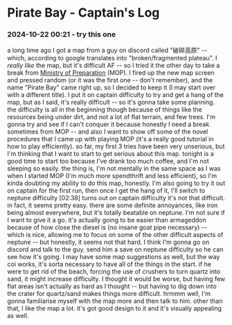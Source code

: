 # Pirate Bay - Captain's Log

### 2024-10-22 00:21 - try this one

a long time ago I got a map from a guy on discord called "破碎高原" -- which, according to google translates into "broken/fragmented plateau". I *really like* the map, but it's difficult AF -- so I tried it the other day to take a break from [Ministry of Preparation](<Ministry of Preparation.md>) (MOP). I fired up the new map screen and pressed random (or it was the first one -- don't remember), and the name "Pirate Bay" came right up, so I decided to keep it (I may start over with a different title). I put it on captain difficulty to try and get a hang of the map, but as I said, it's really difficult -- so it's gonna take some planning. the difficulty is all in the beginning though because of things like the resources being under dirt, and not a lot of flat terrain, and few trees. I'm gonna try and see if I can't conquer it because honestly I need a break sometimes from MOP -- and also I want to show off some of the novel procedures that I came up with playing MOP (it's a really good tutorial in how to play efficiently).
so far, my first 3 tries have been very unserious, but I'm thinking that I want to start to get serious about this map. tonight is a good time to start too because I've drank too much coffee, and I'm not sleeping so easily. the thing is, I'm not mentally in the same space as I was when I started MOP (I'm much more spendthrift and less efficient), so I'm kinda doubting my ability to do this map, honestly. I'm also going to try it out on captain for the first run, then once I get the hang of it, I'll switch to neptune difficulty
[02:38] turns out on captain difficulty it's not that difficult. in fact, it seems pretty easy. there are some definite annoyances, like iron being almost everywhere, but it's totally beatable on neptune. I'm not sure if I want to give it a go. it's actually going to be easier than armageddon because of how close the diesel is (no insane goat pipe necessary) -- which is nice, allowing me to focus on some of the other difficult aspects of neptune -- but honestly, it seems not that hard. I think I'm gonna go on discord and talk to the guy. send him a save on neptune difficulty so he can see how it's going. I may have some map suggestions as well, but the way coi works, it's sorta necessary to have all of the things in the start. if he were to get rid of the beach, forcing the use of crushers to turn quartz into sand, it might increase difficulty. I thought it would be worse, but having few flat areas isn't actually as hard as I thought -- but having to dig down into the crater for quartz/sand makes things more difficult. hrmmm well, I'm gonna familiarise myself with the map more and then talk to him. other than that, I like the map a lot. it's got good design to it and it's visually appealing as well.
